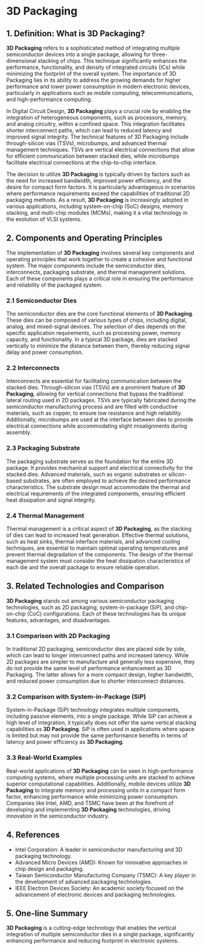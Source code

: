 # 3D Packaging

## 1. Definition: What is **3D Packaging**?
**3D Packaging** refers to a sophisticated method of integrating multiple semiconductor devices into a single package, allowing for three-dimensional stacking of chips. This technique significantly enhances the performance, functionality, and density of integrated circuits (ICs) while minimizing the footprint of the overall system. The importance of 3D Packaging lies in its ability to address the growing demands for higher performance and lower power consumption in modern electronic devices, particularly in applications such as mobile computing, telecommunications, and high-performance computing.

In Digital Circuit Design, **3D Packaging** plays a crucial role by enabling the integration of heterogeneous components, such as processors, memory, and analog circuitry, within a confined space. This integration facilitates shorter interconnect paths, which can lead to reduced latency and improved signal integrity. The technical features of 3D Packaging include through-silicon vias (TSVs), microbumps, and advanced thermal management techniques. TSVs are vertical electrical connections that allow for efficient communication between stacked dies, while microbumps facilitate electrical connections at the chip-to-chip interface.

The decision to utilize **3D Packaging** is typically driven by factors such as the need for increased bandwidth, improved power efficiency, and the desire for compact form factors. It is particularly advantageous in scenarios where performance requirements exceed the capabilities of traditional 2D packaging methods. As a result, **3D Packaging** is increasingly adopted in various applications, including system-on-chip (SoC) designs, memory stacking, and multi-chip modules (MCMs), making it a vital technology in the evolution of VLSI systems.

## 2. Components and Operating Principles
The implementation of **3D Packaging** involves several key components and operating principles that work together to create a cohesive and functional system. The major components include the semiconductor dies, interconnects, packaging substrate, and thermal management solutions. Each of these components plays a critical role in ensuring the performance and reliability of the packaged system.

### 2.1 Semiconductor Dies
The semiconductor dies are the core functional elements of **3D Packaging**. These dies can be composed of various types of chips, including digital, analog, and mixed-signal devices. The selection of dies depends on the specific application requirements, such as processing power, memory capacity, and functionality. In a typical 3D package, dies are stacked vertically to minimize the distance between them, thereby reducing signal delay and power consumption.

### 2.2 Interconnects
Interconnects are essential for facilitating communication between the stacked dies. Through-silicon vias (TSVs) are a prominent feature of **3D Packaging**, allowing for vertical connections that bypass the traditional lateral routing used in 2D packages. TSVs are typically fabricated during the semiconductor manufacturing process and are filled with conductive materials, such as copper, to ensure low resistance and high reliability. Additionally, microbumps are used at the interface between dies to provide electrical connections while accommodating slight misalignments during assembly.

### 2.3 Packaging Substrate
The packaging substrate serves as the foundation for the entire 3D package. It provides mechanical support and electrical connectivity for the stacked dies. Advanced materials, such as organic substrates or silicon-based substrates, are often employed to achieve the desired performance characteristics. The substrate design must accommodate the thermal and electrical requirements of the integrated components, ensuring efficient heat dissipation and signal integrity.

### 2.4 Thermal Management
Thermal management is a critical aspect of **3D Packaging**, as the stacking of dies can lead to increased heat generation. Effective thermal solutions, such as heat sinks, thermal interface materials, and advanced cooling techniques, are essential to maintain optimal operating temperatures and prevent thermal degradation of the components. The design of the thermal management system must consider the heat dissipation characteristics of each die and the overall package to ensure reliable operation.

## 3. Related Technologies and Comparison
**3D Packaging** stands out among various semiconductor packaging technologies, such as 2D packaging, system-in-package (SiP), and chip-on-chip (CoC) configurations. Each of these technologies has its unique features, advantages, and disadvantages.

### 3.1 Comparison with 2D Packaging
In traditional 2D packaging, semiconductor dies are placed side by side, which can lead to longer interconnect paths and increased latency. While 2D packages are simpler to manufacture and generally less expensive, they do not provide the same level of performance enhancement as 3D Packaging. The latter allows for a more compact design, higher bandwidth, and reduced power consumption due to shorter interconnect distances.

### 3.2 Comparison with System-in-Package (SiP)
System-in-Package (SiP) technology integrates multiple components, including passive elements, into a single package. While SiP can achieve a high level of integration, it typically does not offer the same vertical stacking capabilities as **3D Packaging**. SiP is often used in applications where space is limited but may not provide the same performance benefits in terms of latency and power efficiency as **3D Packaging**.

### 3.3 Real-World Examples
Real-world applications of **3D Packaging** can be seen in high-performance computing systems, where multiple processing units are stacked to achieve superior computational capabilities. Additionally, mobile devices utilize **3D Packaging** to integrate memory and processing units in a compact form factor, enhancing performance while minimizing power consumption. Companies like Intel, AMD, and TSMC have been at the forefront of developing and implementing **3D Packaging** technologies, driving innovation in the semiconductor industry.

## 4. References
- Intel Corporation: A leader in semiconductor manufacturing and 3D packaging technology.
- Advanced Micro Devices (AMD): Known for innovative approaches in chip design and packaging.
- Taiwan Semiconductor Manufacturing Company (TSMC): A key player in the development of advanced packaging technologies.
- IEEE Electron Devices Society: An academic society focused on the advancement of electronic devices and packaging technologies.

## 5. One-line Summary
**3D Packaging** is a cutting-edge technology that enables the vertical integration of multiple semiconductor dies in a single package, significantly enhancing performance and reducing footprint in electronic systems.